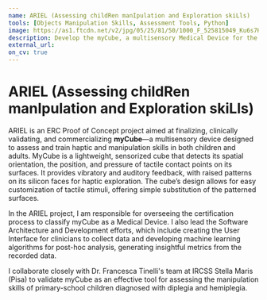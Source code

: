 ```yaml
---
name: ARIEL (Assessing childRen manIpulation and Exploration skiLls)
tools: [Objects Manipulation Skills, Assessment Tools, Python]
image: https://as1.ftcdn.net/v2/jpg/05/25/81/50/1000_F_525815049_Ku6s7HBHqd96fOuUcZssUEVJ4EVt3uu3.jpg
description: Develop the myCube, a multisensory Medical Device for the assessment and training of manipulation skills in children and adults.
external_url:
on_cv: true 
---
```


# ARIEL (Assessing childRen manIpulation and Exploration skiLls)

ARIEL is an ERC Proof of Concept project aimed at finalizing, clinically validating, and commercializing **myCube**—a multisensory device designed to assess and train haptic and manipulation skills in both children and adults. MyCube is a lightweight, sensorized cube that detects its spatial orientation, the position, and pressure of tactile contact points on its surfaces. It provides vibratory and auditory feedback, with raised patterns on its silicon faces for haptic exploration. The cube’s design allows for easy customization of tactile stimuli, offering simple substitution of the patterned surfaces.

In the ARIEL project, I am responsible for overseeing the certification process to classify myCube as a Medical Device. I also lead the Software Architecture and Development efforts, which include creating the User Interface for clinicians to collect data and developing machine learning algorithms for post-hoc analysis, generating insightful metrics from the recorded data.

I collaborate closely with Dr. Francesca Tinelli's team at IRCSS Stella Maris (Pisa) to validate myCube as an effective tool for assessing the manipulation skills of primary-school children diagnosed with diplegia and hemiplegia.
